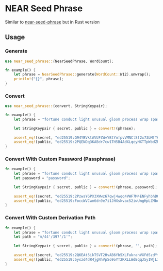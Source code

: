 # NEAR Seed Phrase
Similar to [near-seed-phrase](https://github.com/near/near-seed-phrase) but in Rust version

## Usage

### Generate
```rust
use near_seed_phrase::{NearSeedPhrase, WordCount};
```

```rust
fn example() {
    let phrase = NearSeedPhrase::generate(WordCount::W12).unwrap();
    println!("{}", phrase);
}
```

### Convert
```rust
use near_seed_phrase::{convert, StringKeypair};
```

```rust
fn example() {
    let phrase = "fortune conduct light unusual gloom process wrap spare season exact anchor devote";
    
    let StringKeypair { secret, public } = convert!(phrase);
    
    assert_eq!(secret, "ed25519:G94YBVktAVUFZWvYBtYmfpvVMNCtSf2x73bMfTCM9CfzyrUyN5X6VpTqr8QTCHYBTdUfzufDsTy3cR9CfNf74Bv");
    assert_eq!(public, "ed25519:2PQENDq3KABdr7cw1TH5B4AdXLqcyNXTTpWbdZh7k828");
}
```

### Convert With Custom Password (Passphrase)
```rust
fn example() {
    let phrase = "fortune conduct light unusual gloom process wrap spare season exact anchor devote";
    let password = "password";
    
    let StringKeypair { secret, public } = convert!(phrase, password);
    
    assert_eq!(secret, "ed25519:2PzwsYGPX3XWwz67qwj4wqq4VWF7M4ENFyhbhDQsMKLUvzTKCQQx1srnmzRDBsCqpsTwdCFiQN2ZoYCngTxdRrri");
    assert_eq!(public, "ed25519:FoccWVCwm6dn9e7i1JHXskvac52iwUngHpLZMbdMggMk");
}
```

### Convert With Custom Derivation Path
```rust
fn example() {
    let phrase = "fortune conduct light unusual gloom process wrap spare season exact anchor devote";
    let path = "m/44'/397'/1'";
    
    let StringKeypair { secret, public } = convert!(phrase, "", path);
    
    assert_eq!(secret, "ed25519:2Q6EAt5ikTSVT2HvAB6fb5XLFukrahVXFdSzdYt8sVxXRasDktuAx2hTY5yBiPju4wdqbevnSgKxfayKvUBShsRv");
    assert_eq!(public, "ed25519:5yszd4dR4jgNhVpSo9oYT2RXLLWdEqqJ5y1WjLiwodTS");
}
```
